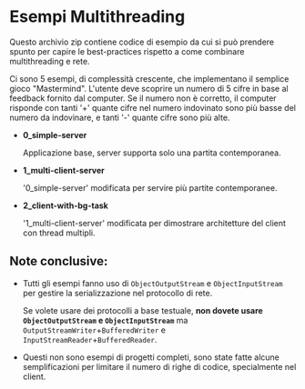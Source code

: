 # Esempi Multithreading

Questo archivio zip contiene codice di esempio da cui si può prendere spunto
per capire le best-practices rispetto a come combinare multithreading e rete.

Ci sono 5 esempi, di complessità crescente, che implementano il semplice gioco
"Mastermind". L'utente deve scoprire un numero di 5 cifre in base al feedback
fornito dal computer. Se il numero non è corretto, il computer risponde con
tanti '+' quante cifre nel numero indovinato sono più basse del numero da
indovinare, e tanti '-' quante cifre sono più alte.

- **0_simple-server**
  
  Applicazione base, server supporta solo una partita contemporanea.
  
- **1_multi-client-server**
  
  '0_simple-server' modificata per servire più partite contemporanee.
  
- **2_client-with-bg-task**
  
  '1_multi-client-server' modificata per dimostrare architetture del client
  con thread multipli.

## Note conclusive:

- Tutti gli esempi fanno uso di `ObjectOutputStream` e `ObjectInputStream` per
  gestire la serializzazione nel protocollo di rete. 
  
  Se volete usare dei protocolli a base testuale,
  **non dovete usare `ObjectOutputStream` e `ObjectInputStream`** ma 
  `OutputStreamWriter`+`BufferedWriter` e `InputStreamReader`+`BufferedReader`.

- Questi non sono esempi di progetti completi, sono state fatte alcune
  semplificazioni per limitare il numero di righe di codice, specialmente nel
  client.
